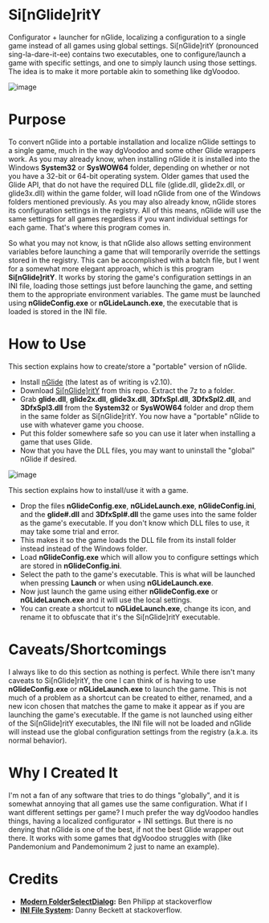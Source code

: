 # Si[nGlide]ritY
Configurator + launcher for nGlide, localizing a configuration to a single game instead of all games using global settings. Si[nGlide]ritY (pronounced sing-la-dare-it-ee) contains two executables, one to configure/launch a game with specific settings, and one to simply launch using those settings. The idea is to make it more portable akin to something like dgVoodoo.

![image](https://github.com/user-attachments/assets/0069ac57-1607-4d5d-8ebb-d5cd9d6e7971)

# Purpose
To convert nGlide into a portable installation and localize nGlide settings to a single game, much in the way dgVoodoo and some other Glide wrappers work. As you may already know, when installing nGlide it is installed into the Windows **System32** or **SysWOW64** folder, depending on whether or not you have a 32-bit or 64-bit operating system. Older games that used the Glide API, that do not have the required DLL file (glide.dll, glide2x.dll, or glide3x.dll) within the game folder, will load nGlide from one of the Windows folders mentioned previously. As you may also already know, nGlide stores its configuration settings in the registry. All of this means, nGlide will use the same settings for all games regardless if you want individual settings for each game. That's where this program comes in.

So what you may not know, is that nGlide also allows setting environment variables before launching a game that will temporarily override the settings stored in the registry. This can be accomplished with a batch file, but I went for a somewhat more elegant approach, which is this program **Si[nGlide]ritY**. It works by storing the game's configuration settings in an INI file, loading those settings just before launching the game, and setting them to the appropriate environment variables. The game must be launched using **nGlideConfig.exe** or **nGLideLaunch.exe**, the executable that is loaded is stored in the INI file.

# How to Use
This section explains how to create/store a "portable" version of nGlide.
- Install [nGlide](https://www.zeus-software.com/downloads/nglide) (the latest as of writing is v2.10).
- Download [Si[nGlide]ritY](https://github.com/BigheadSMZ/Si-nGlide-ritY/releases) from this repo. Extract the 7z to a folder.
- Grab **glide.dll**, **glide2x.dll**, **glide3x.dll**, **3DfxSpl.dll**, **3DfxSpl2.dll**, and **3DfxSpl3.dll** from the **System32** or **SysWOW64** folder and drop them in the same folder as Si[nGlide]ritY. You now have a "portable" nGlide to use with whatever game you choose.
- Put this folder somewhere safe so you can use it later when installing a game that uses Glide.
- Now that you have the DLL files, you may want to uninstall the "global" nGlide if desired.

![image](https://github.com/user-attachments/assets/f5457a10-871d-4d09-961f-480434cb94da)

This section explains how to install/use it with a game.
- Drop the files **nGlideConfig.exe**, **nGLideLaunch.exe**, **nGlideConfig.ini**, and the **glide#.dll** and **3DfxSpl#.dll** the game uses into the same folder as the game's executable. If you don't know which DLL files to use, it may take some trial and error.
- This makes it so the game loads the DLL file from its install folder instead instead of the Windows folder.
- Load **nGlideConfig.exe** which will allow you to configure settings which are stored in **nGlideConfig.ini**.
- Select the path to the game's executable. This is what will be launched when pressing **Launch** or when using **nGLideLaunch.exe**.
- Now just launch the game using either **nGlideConfig.exe** or **nGLideLaunch.exe** and it will use the local settings.
- You can create a shortcut to **nGLideLaunch.exe**, change its icon, and rename it to obfuscate that it's the Si[nGlide]ritY executable.

# Caveats/Shortcomings
I always like to do this section as nothing is perfect. While there isn't many caveats to Si[nGlide]ritY, the one I can think of is having to use **nGlideConfig.exe** or **nGLideLaunch.exe** to launch the game. This is not much of a problem as a shortcut can be created to either, renamed, and a new icon chosen that matches the game to make it appear as if you are launching the game's executable. If the game is not launched using either of the Si[nGlide]ritY executables, the INI file will not be loaded and nGlide will instead use the global configuration settings from the registry (a.k.a. its normal behavior).

# Why I Created It
I'm not a fan of any software that tries to do things "globally", and it is somewhat annoying that all games use the same configuration. What if I want different settings per game? I much prefer the way dgVoodoo handles things, having a localized configurator + INI settings. But there is no denying that nGlide is one of the best, if not the best Glide wrapper out there. It works with some games that dgVoodoo struggles with (like Pandemonium and Pandemonimum 2 just to name an example).

# Credits
- **[Modern FolderSelectDialog](https://stackoverflow.com/questions/66823581/use-the-upgraded-folderbrowserdialog-vista-style-in-powershell):** Ben Philipp at stackoverflow
- **[INI File System](https://stackoverflow.com/questions/217902/reading-writing-an-ini-file):** Danny Beckett at stackoverflow.
